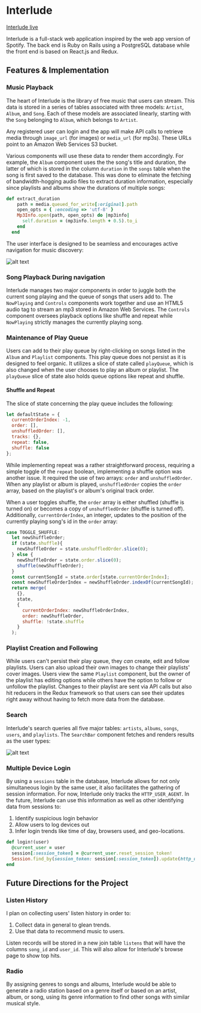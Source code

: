 # Interlude

[Interlude live](http://www.interludemusic.com "Live link")

Interlude is a full-stack web application inspired by the web app version of Spotify. The back end is Ruby on Rails using a PostgreSQL database while the front end is based on React.js and Redux.

## Features & Implementation

### Music Playback

The heart of Interlude is the library of free music that users can stream. This data is stored in a series of tables associated with three models: `Artist`, `Album`, and `Song`. Each of these models are associated linearly, starting with the `Song` belonging to `Album`, which belongs to `Artist`.

Any registered user can login and the app will make API calls to retrieve media through `image_url` (for images) or `media_url` (for mp3s). These URLs point to an Amazon Web Services S3 bucket.

Various components will use these data to render them accordingly. For example, the `Album` component uses the the song's title and duration, the latter of which is stored in the column `duration` in the `songs` table when the song is first saved to the database. This was done to eliminate the fetching of bandwidth-hogging audio files to extract duration information, especially since playlists and albums show the durations of multiple songs:

```ruby
def extract_duration
    path = media.queued_for_write[:original].path
    open_opts = { :encoding => 'utf-8' }
    Mp3Info.open(path, open_opts) do |mp3info|
      self.duration = (mp3info.length + 0.5).to_i
    end
  end
```

The user interface is designed to be seamless and encourages active navigation for music discovery:

![alt text](https://raw.githubusercontent.com/christiancho/interlude-app/master/docs/screenshots/interlude_screenshot.jpg "Interlude Screenshot")

### Song Playback During navigation

Interlude manages two major components in order to juggle both the current song playing and the queue of songs that users add to. The `NowPlaying` and `Controls` components work together and use an HTML5 audio tag to stream an mp3 stored in Amazon Web Services. The `Controls` component oversees playback options like shuffle and repeat while `NowPlaying` strictly manages the currently playing song.

### Maintenance of Play Queue

Users can add to their play queue by right-clicking on songs listed in the `Album` and `Playlist` components. This play queue does not persist as it is designed to feel organic. It utilizes a slice of state called `playQueue`, which is also changed when the user chooses to play an album or playlist. The `playQueue` slice of state also holds queue options like repeat and shuffle.

#### Shuffle and Repeat

The slice of state concerning the play queue includes the following:

```javascript
let defaultState = {
  currentOrderIndex: -1,
  order: [],
  unshuffledOrder: [],
  tracks: {},
  repeat: false,
  shuffle: false
};
```

While implementing repeat was a rather straightforward process, requiring a simple toggle of the `repeat` boolean, implementing a shuffle option was another issue. It required the use of two arrays: `order` and `unshuffledOrder`. When any playlist or album is played, `unshuffledOrder` copies the `order` array, based on the playlist's or album's original track order.

When a user toggles shuffle, the `order` array is either shuffled (shuffle is turned on) or becomes a copy of `unshuffledOrder` (shuffle is turned off). Additionally, `currentOrderIndex`, an integer, updates to the position of the currently playing song's id in the `order` array:

```javascript
case TOGGLE_SHUFFLE:
  let newShuffleOrder;
  if (state.shuffle){
    newShuffleOrder = state.unshuffledOrder.slice(0);
  } else {
    newShuffleOrder = state.order.slice(0);
    shuffle(newShuffleOrder);
  }
  const currentSongId = state.order[state.currentOrderIndex];
  const newShuffleOrderIndex = newShuffleOrder.indexOf(currentSongId);
  return merge(
    {},
    state,
    {
      currentOrderIndex: newShuffleOrderIndex,
      order: newShuffleOrder,
      shuffle: !state.shuffle
    }
  );
```

### Playlist Creation and Following

While users can't persist their play queue, they *can* create, edit and follow playlists. Users can also upload their own images to change their playlists' cover images. Users view the same `Playlist` component, but the owner of the playlist has editing options while others have the option to follow or unfollow the playlist. Changes to their playlist are sent via API calls but also hit reducers in the Redux framework so that users can see their updates right away without having to fetch more data from the database.

### Search

Interlude's search queries all five major tables: `artists`, `albums`, `songs`, `users`, and `playlists`. The `SearchBar` component fetches and renders results as the user types:

![alt text](https://raw.githubusercontent.com/christiancho/interlude-app/master/docs/screenshots/screencap_search.gif "Search Screenshot")

### Multiple Device Login

By using a `sessions` table in the database, Interlude allows for not only simultaneous login by the same user, it also facilitates the gathering of session information. For now, Interlude only tracks the `HTTP_USER_AGENT`. In the future, Interlude can use this information as well as other identifying data from sessions to:

1. Identify suspicious login behavior
2. Allow users to log devices out
3. Infer login trends like time of day, browsers used, and geo-locations.

```ruby
def login!(user)
  @current_user = user
  session[:session_token] = @current_user.reset_session_token!
  Session.find_by(session_token: session[:session_token]).update(http_user_agent: request.env["HTTP_USER_AGENT"])
end
```

## Future Directions for the Project

### Listen History

I plan on collecting users' listen history in order to:

1. Collect data in general to glean trends.
2. Use that data to recommend music to users.

Listen records will be stored in a new join table `listens` that will have the columns `song_id` and `user_id`. This will also allow for Interlude's browse page to show top hits.

### Radio

By assigning genres to songs and albums, Interlude would be able to generate a radio station based on a genre itself or based on an artist, album, or song, using its genre information to find other songs with similar musical style.
